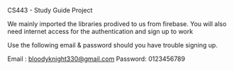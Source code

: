 CS443 - Study Guide Project

We mainly imported the libraries prodived to us from firebase. You will also need internet access for the authentication and sign up to work 

Use the following email & password should you have trouble signing up.

Email   : bloodyknight330@gmail.com
Password: 0123456789
